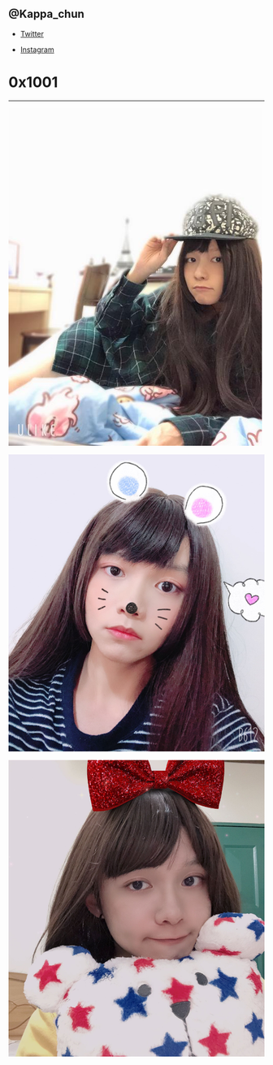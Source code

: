 ## @Kappa_chun

- [Twitter](https://twitter.com/kappa_chun)

- [Instagram](https://www.instagram.com/kappa_chun/)


# 0x1001
---

![0x1001_0001](./20200816(3).jpg)


![0x1001_0010](./image3.jpg)


![0x1001_0011](./image4.jpg)
